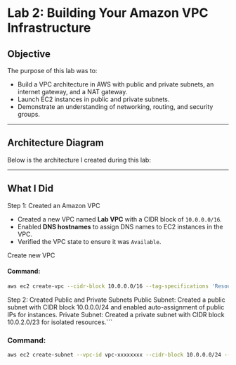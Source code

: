 # Lab 2: Building Your Amazon VPC Infrastructure

## Objective
The purpose of this lab was to:
- Build a VPC architecture in AWS with public and private subnets, an internet gateway, and a NAT gateway.
- Launch EC2 instances in public and private subnets.
- Demonstrate an understanding of networking, routing, and security groups.

---

## Architecture Diagram
Below is the architecture I created during this lab:



---

## What I Did
Step 1: Created an Amazon VPC
- Created a new VPC named **Lab VPC** with a CIDR block of `10.0.0.0/16`.
- Enabled **DNS hostnames** to assign DNS names to EC2 instances in the VPC.
- Verified the VPC state to ensure it was `Available`.

Create new VPC
#### Command:
```bash
aws ec2 create-vpc --cidr-block 10.0.0.0/16 --tag-specifications 'ResourceType=vpc,Tags=[{Key=Name,Value=Lab VPC}]'
```

Step 2: Created Public and Private Subnets
Public Subnet: Created a public subnet with CIDR block 10.0.0.0/24 and enabled auto-assignment of public IPs for instances.
Private Subnet: Created a private subnet with CIDR block 10.0.2.0/23 for isolated resources.```

### Command:
```bash
aws ec2 create-subnet --vpc-id vpc-xxxxxxxx --cidr-block 10.0.0.0/24 --availability-zone us-east-1a --tag-specifications 'ResourceType=subnet,Tags=[{Key=Name,Value=Public Subnet}]'```
